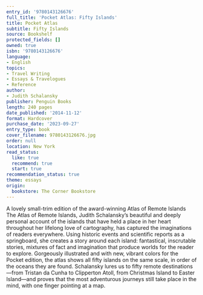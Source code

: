 ```yaml
---
entry_id: '9780143126676'
full_title: 'Pocket Atlas: Fifty Islands'
title: Pocket Atlas
subtitle: Fifty Islands
source: Bookshelf
protected_fields: []
owned: true
isbn: '9780143126676'
language:
- English
topics:
- Travel Writing
- Essays & Travelogues
- Reference
author:
- Judith Schalansky
publisher: Penguin Books
length: 240 pages
date_published: '2014-11-12'
format: Hardcover
purchase_date: '2023-09-27'
entry_type: book
cover_filename: 9780143126676.jpg
order: null
location: New York
read_status:
  like: true
  recommend: true
  start: true
recommendation_status: true
theme: essays
origin:
  bookstore: The Corner Bookstore
---
```

A lovely small-trim edition of the award-winning Atlas of Remote Islands
The Atlas of Remote Islands, Judith Schalansky’s beautiful and deeply personal account of the islands that have held a place in her heart throughout her lifelong love of cartography, has captured the imaginations of readers everywhere. Using historic events and scientific reports as a springboard, she creates a story around each island: fantastical, inscrutable stories, mixtures of fact and imagination that produce worlds for the reader to explore.
Gorgeously illustrated and with new, vibrant colors for the Pocket edition, the atlas shows all fifty islands on the same scale, in order of the oceans they are found. Schalansky lures us to fifty remote destinations—from Tristan da Cunha to Clipperton Atoll, from Christmas Island to Easter Island—and proves that the most adventurous journeys still take place in the mind, with one finger pointing at a map.
